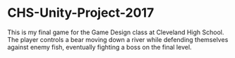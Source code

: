 # CHS-Unity-Project-2017
This is my final game for the Game Design class at Cleveland High School. The player controls a bear moving down a river while defending themselves against enemy fish, eventually fighting a boss on the final level.

